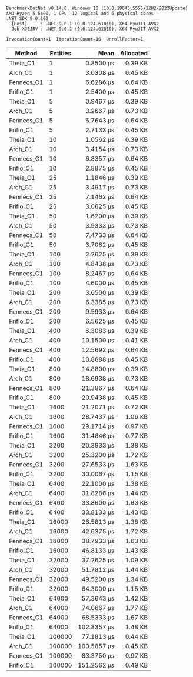 ```

BenchmarkDotNet v0.14.0, Windows 10 (10.0.19045.5555/22H2/2022Update)
AMD Ryzen 5 5600, 1 CPU, 12 logical and 6 physical cores
.NET SDK 9.0.102
  [Host]     : .NET 9.0.1 (9.0.124.61010), X64 RyuJIT AVX2
  Job-XJEJRV : .NET 9.0.1 (9.0.124.61010), X64 RyuJIT AVX2

InvocationCount=1  IterationCount=16  UnrollFactor=1  

```
| Method     | Entities | Mean        | Allocated |
|----------- |--------- |------------:|----------:|
| Theia_C1   | 1        |   0.8500 μs |   0.39 KB |
| Arch_C1    | 1        |   3.0308 μs |   0.45 KB |
| Fennecs_C1 | 1        |   6.6286 μs |   0.64 KB |
| Friflo_C1  | 1        |   2.5400 μs |   0.45 KB |
| Theia_C1   | 5        |   0.9467 μs |   0.39 KB |
| Arch_C1    | 5        |   3.2667 μs |   0.73 KB |
| Fennecs_C1 | 5        |   6.7643 μs |   0.64 KB |
| Friflo_C1  | 5        |   2.7133 μs |   0.45 KB |
| Theia_C1   | 10       |   1.0562 μs |   0.39 KB |
| Arch_C1    | 10       |   3.4154 μs |   0.73 KB |
| Fennecs_C1 | 10       |   6.8357 μs |   0.64 KB |
| Friflo_C1  | 10       |   2.8875 μs |   0.45 KB |
| Theia_C1   | 25       |   1.1846 μs |   0.39 KB |
| Arch_C1    | 25       |   3.4917 μs |   0.73 KB |
| Fennecs_C1 | 25       |   7.1462 μs |   0.64 KB |
| Friflo_C1  | 25       |   3.0625 μs |   0.45 KB |
| Theia_C1   | 50       |   1.6200 μs |   0.39 KB |
| Arch_C1    | 50       |   3.9333 μs |   0.73 KB |
| Fennecs_C1 | 50       |   7.4733 μs |   0.64 KB |
| Friflo_C1  | 50       |   3.7062 μs |   0.45 KB |
| Theia_C1   | 100      |   2.2625 μs |   0.39 KB |
| Arch_C1    | 100      |   4.8438 μs |   0.73 KB |
| Fennecs_C1 | 100      |   8.2467 μs |   0.64 KB |
| Friflo_C1  | 100      |   4.6000 μs |   0.45 KB |
| Theia_C1   | 200      |   3.6500 μs |   0.39 KB |
| Arch_C1    | 200      |   6.3385 μs |   0.73 KB |
| Fennecs_C1 | 200      |   9.5933 μs |   0.64 KB |
| Friflo_C1  | 200      |   6.5625 μs |   0.45 KB |
| Theia_C1   | 400      |   6.3083 μs |   0.39 KB |
| Arch_C1    | 400      |  10.1500 μs |   0.41 KB |
| Fennecs_C1 | 400      |  12.5692 μs |   0.64 KB |
| Friflo_C1  | 400      |  10.8688 μs |   0.45 KB |
| Theia_C1   | 800      |  14.8800 μs |   0.39 KB |
| Arch_C1    | 800      |  18.6938 μs |   0.73 KB |
| Fennecs_C1 | 800      |  21.3867 μs |   0.64 KB |
| Friflo_C1  | 800      |  20.9438 μs |   0.45 KB |
| Theia_C1   | 1600     |  21.2071 μs |   0.72 KB |
| Arch_C1    | 1600     |  28.7437 μs |   1.06 KB |
| Fennecs_C1 | 1600     |  29.1714 μs |   0.97 KB |
| Friflo_C1  | 1600     |  31.4846 μs |   0.77 KB |
| Theia_C1   | 3200     |  20.3933 μs |   1.38 KB |
| Arch_C1    | 3200     |  25.3200 μs |   1.72 KB |
| Fennecs_C1 | 3200     |  27.6533 μs |   1.63 KB |
| Friflo_C1  | 3200     |  30.0067 μs |   1.15 KB |
| Theia_C1   | 6400     |  22.1000 μs |   1.38 KB |
| Arch_C1    | 6400     |  31.8286 μs |   1.44 KB |
| Fennecs_C1 | 6400     |  33.8600 μs |   1.63 KB |
| Friflo_C1  | 6400     |  33.8133 μs |   1.43 KB |
| Theia_C1   | 16000    |  28.5813 μs |   1.38 KB |
| Arch_C1    | 16000    |  42.6375 μs |   1.72 KB |
| Fennecs_C1 | 16000    |  38.7933 μs |   1.63 KB |
| Friflo_C1  | 16000    |  46.8133 μs |   1.43 KB |
| Theia_C1   | 32000    |  37.2625 μs |   1.09 KB |
| Arch_C1    | 32000    |  51.7812 μs |   1.44 KB |
| Fennecs_C1 | 32000    |  49.5200 μs |   1.34 KB |
| Friflo_C1  | 32000    |  64.3000 μs |   1.15 KB |
| Theia_C1   | 64000    |  57.3643 μs |   1.42 KB |
| Arch_C1    | 64000    |  74.0667 μs |   1.77 KB |
| Fennecs_C1 | 64000    |  68.5333 μs |   1.67 KB |
| Friflo_C1  | 64000    | 102.8357 μs |   1.48 KB |
| Theia_C1   | 100000   |  77.1813 μs |   0.44 KB |
| Arch_C1    | 100000   | 100.5857 μs |   0.45 KB |
| Fennecs_C1 | 100000   |  83.3750 μs |   0.97 KB |
| Friflo_C1  | 100000   | 151.2562 μs |   0.49 KB |
